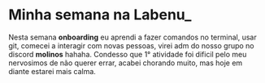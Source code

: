 # Minha semana na Labenu_

Nesta semana **onboarding** eu aprendi a fazer comandos no terminal, usar git, comecei a interagir com novas pessoas, virei adm do nosso grupo no discord **molinos** hahaha. Condesso que 1° atividade foi dificil pelo meu nervosimos de não querer errar, acabei chorando muito, mas hoje em diante estarei mais calma.